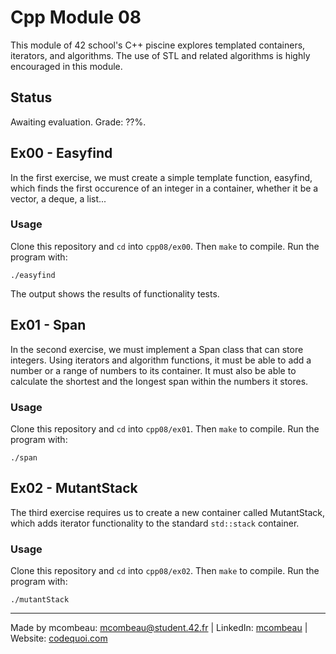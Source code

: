 # Cpp Module 08

This module of 42 school's C++ piscine explores templated containers, iterators, and algorithms. The use of STL and related algorithms is highly encouraged in this module.

## Status
Awaiting evaluation. Grade: ??%.

## Ex00 - Easyfind
In the first exercise, we must create a simple template function, easyfind, which finds the first occurence of an integer in a container, whether it be a vector, a deque, a list...

### Usage
Clone this repository and `cd` into `cpp08/ex00`. Then `make` to compile. Run the program with:

```
./easyfind
```
The output shows the results of functionality tests.

## Ex01 - Span
In the second exercise, we must implement a Span class that can store integers. Using iterators and algorithm functions, it must be able to add a number or a range of numbers to its container. It must also be able to calculate the shortest and the longest span within the numbers it stores.

### Usage
Clone this repository and `cd` into `cpp08/ex01`. Then `make` to compile. Run the program with:

```
./span
```

## Ex02 - MutantStack
The third exercise requires us to create a new container called MutantStack, which adds iterator functionality to the standard `std::stack` container.

### Usage
Clone this repository and `cd` into `cpp08/ex02`. Then `make` to compile. Run the program with:

```
./mutantStack
```

---
Made by mcombeau: mcombeau@student.42.fr | LinkedIn: [mcombeau](https://www.linkedin.com/in/mia-combeau-86653420b/) | Website: [codequoi.com](https://www.codequoi.com)
